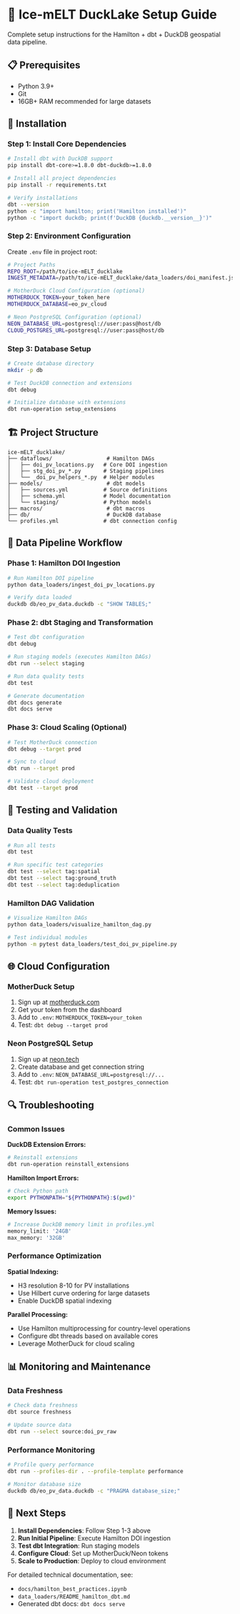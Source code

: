 # 🚀 Ice-mELT DuckLake Setup Guide

Complete setup instructions for the Hamilton + dbt + DuckDB geospatial data pipeline.

## 📋 Prerequisites

- Python 3.9+
- Git
- 16GB+ RAM recommended for large datasets

## 🔧 Installation

### Step 1: Install Core Dependencies

```bash
# Install dbt with DuckDB support
pip install dbt-core>=1.8.0 dbt-duckdb>=1.8.0

# Install all project dependencies
pip install -r requirements.txt

# Verify installations
dbt --version
python -c "import hamilton; print('Hamilton installed')"
python -c "import duckdb; print(f'DuckDB {duckdb.__version__}')"
```

### Step 2: Environment Configuration

Create `.env` file in project root:

```bash
# Project Paths
REPO_ROOT=/path/to/ice-mELT_ducklake
INGEST_METADATA=/path/to/ice-mELT_ducklake/data_loaders/doi_manifest.json

# MotherDuck Cloud Configuration (optional)
MOTHERDUCK_TOKEN=your_token_here
MOTHERDUCK_DATABASE=eo_pv_cloud

# Neon PostgreSQL Configuration (optional)
NEON_DATABASE_URL=postgresql://user:pass@host/db
CLOUD_POSTGRES_URL=postgresql://user:pass@host/db
```

### Step 3: Database Setup

```bash
# Create database directory
mkdir -p db

# Test DuckDB connection and extensions
dbt debug

# Initialize database with extensions
dbt run-operation setup_extensions
```

## 🏗️ Project Structure

```
ice-mELT_ducklake/
├── dataflows/                 # Hamilton DAGs
│   ├── doi_pv_locations.py   # Core DOI ingestion
│   ├── stg_doi_pv_*.py       # Staging pipelines
│   └── _doi_pv_helpers_*.py  # Helper modules
├── models/                    # dbt models
│   ├── sources.yml           # Source definitions
│   ├── schema.yml            # Model documentation
│   └── staging/              # Python models
├── macros/                    # dbt macros
├── db/                        # DuckDB database
└── profiles.yml              # dbt connection config
```

## 🔄 Data Pipeline Workflow

### Phase 1: Hamilton DOI Ingestion

```bash
# Run Hamilton DOI pipeline
python data_loaders/ingest_doi_pv_locations.py

# Verify data loaded
duckdb db/eo_pv_data.duckdb -c "SHOW TABLES;"
```

### Phase 2: dbt Staging and Transformation

```bash
# Test dbt configuration
dbt debug

# Run staging models (executes Hamilton DAGs)
dbt run --select staging

# Run data quality tests
dbt test

# Generate documentation
dbt docs generate
dbt docs serve
```

### Phase 3: Cloud Scaling (Optional)

```bash
# Test MotherDuck connection
dbt debug --target prod

# Sync to cloud
dbt run --target prod

# Validate cloud deployment
dbt test --target prod
```

## 🧪 Testing and Validation

### Data Quality Tests

```bash
# Run all tests
dbt test

# Run specific test categories
dbt test --select tag:spatial
dbt test --select tag:ground_truth
dbt test --select tag:deduplication
```

### Hamilton DAG Validation

```bash
# Visualize Hamilton DAGs
python data_loaders/visualize_hamilton_dag.py

# Test individual modules
python -m pytest data_loaders/test_doi_pv_pipeline.py
```

## 🌐 Cloud Configuration

### MotherDuck Setup

1. Sign up at [motherduck.com](https://motherduck.com)
2. Get your token from the dashboard
3. Add to `.env`: `MOTHERDUCK_TOKEN=your_token`
4. Test: `dbt debug --target prod`

### Neon PostgreSQL Setup

1. Sign up at [neon.tech](https://neon.tech)
2. Create database and get connection string
3. Add to `.env`: `NEON_DATABASE_URL=postgresql://...`
4. Test: `dbt run-operation test_postgres_connection`

## 🔍 Troubleshooting

### Common Issues

**DuckDB Extension Errors:**
```bash
# Reinstall extensions
dbt run-operation reinstall_extensions
```

**Hamilton Import Errors:**
```bash
# Check Python path
export PYTHONPATH="${PYTHONPATH}:$(pwd)"
```

**Memory Issues:**
```bash
# Increase DuckDB memory limit in profiles.yml
memory_limit: '24GB'
max_memory: '32GB'
```

### Performance Optimization

**Spatial Indexing:**
- H3 resolution 8-10 for PV installations
- Use Hilbert curve ordering for large datasets
- Enable DuckDB spatial indexing

**Parallel Processing:**
- Use Hamilton multiprocessing for country-level operations
- Configure dbt threads based on available cores
- Leverage MotherDuck for cloud scaling

## 📊 Monitoring and Maintenance

### Data Freshness

```bash
# Check data freshness
dbt source freshness

# Update source data
dbt run --select source:doi_pv_raw
```

### Performance Monitoring

```bash
# Profile query performance
dbt run --profiles-dir . --profile-template performance

# Monitor database size
duckdb db/eo_pv_data.duckdb -c "PRAGMA database_size;"
```

## 🎯 Next Steps

1. **Install Dependencies**: Follow Step 1-3 above
2. **Run Initial Pipeline**: Execute Hamilton DOI ingestion
3. **Test dbt Integration**: Run staging models
4. **Configure Cloud**: Set up MotherDuck/Neon tokens
5. **Scale to Production**: Deploy to cloud environment

For detailed technical documentation, see:
- `docs/hamilton_best_practices.ipynb`
- `data_loaders/README_hamilton_dbt.md`
- Generated dbt docs: `dbt docs serve`
